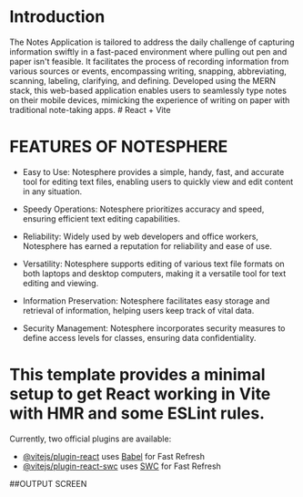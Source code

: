 # Introduction
The Notes Application is tailored to address the daily challenge of capturing information swiftly in a fast-paced environment where pulling out pen and paper isn't feasible. It facilitates the process of recording information from various sources or events, encompassing writing, snapping, abbreviating, scanning, labeling, clarifying, and defining. Developed using the MERN stack, this web-based application enables users to seamlessly type notes on their mobile devices, mimicking the experience of writing on paper with traditional note-taking apps. # React + Vite

# FEATURES OF NOTESPHERE 
 
- Easy to Use: Notesphere provides a simple, handy, fast, and accurate tool for editing text files, enabling users to quickly view and edit content in any situation. 

- Speedy Operations: Notesphere prioritizes accuracy and speed, ensuring efficient text editing capabilities. 

- Reliability: Widely used by web developers and office workers, Notesphere has earned a reputation for reliability and ease of use. 

- Versatility: Notesphere supports editing of various text file formats on both laptops and desktop computers, making it a versatile tool for text editing and viewing. 

- Information Preservation: Notesphere facilitates easy storage and retrieval of information, helping users keep track of vital data. 

- Security Management: Notesphere incorporates security measures to define access levels for classes, ensuring data confidentiality. 



# This template provides a minimal setup to get React working in Vite with HMR and some ESLint rules.

Currently, two official plugins are available:

- [@vitejs/plugin-react](https://github.com/vitejs/vite-plugin-react/blob/main/packages/plugin-react/README.md) uses [Babel](https://babeljs.io/) for Fast Refresh
- [@vitejs/plugin-react-swc](https://github.com/vitejs/vite-plugin-react-swc) uses [SWC](https://swc.rs/) for Fast Refresh


##OUTPUT SCREEN 
  
 
  
  


